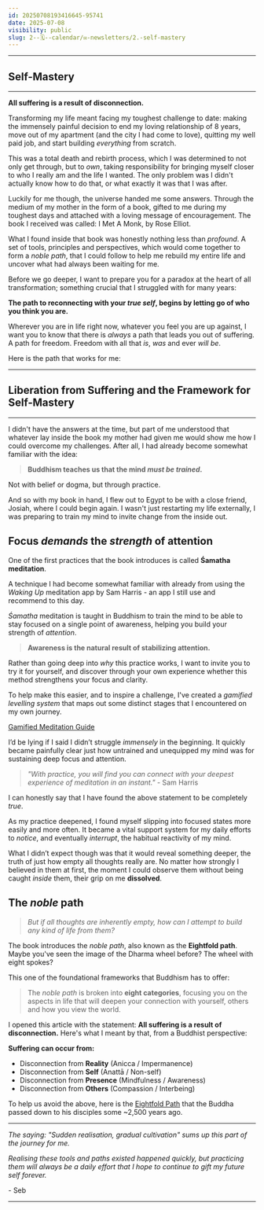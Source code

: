 ```yaml
---
id: 20250708193416645-95741
date: 2025-07-08
visibility: public
slug: 2--🗓️--calendar/✉️-newsletters/2.-self-mastery
---
```

---
## Self-Mastery

---

**All suffering is a result of disconnection.**

Transforming my life meant facing my toughest challenge to date: making the immensely painful decision to end my loving relationship of 8 years, move out of my apartment (and the city I had come to love), quitting my well paid job, and start building *everything* from scratch.

This was a total death and rebirth process, which I was determined to not only get through, but to *own*, taking responsibility for bringing myself closer to who I really am and the life I wanted. The only problem was I didn't actually know how to do that, or what exactly it was that I was after.

Luckily for me though, the universe handed me some answers. Through the medium of my mother in the form of a book, gifted to me during my toughest days and attached with a loving message of encouragement. The book I received was called: I Met A Monk, by Rose Elliot.

What I found inside that book was honestly nothing less than *profound*. A set of tools, principles and perspectives, which would come together to form a *noble path*, that I could follow to help me rebuild my entire life and uncover what had always been waiting for me.

Before we go deeper, I want to prepare you for a paradox at the heart of all transformation; something crucial that I struggled with for many years:

**The path to reconnecting with your *true self*, begins by letting go of who you think you are.**

Wherever you are in life right now, whatever you feel you are up against, I want you to know that there is *always* a path that leads you out of suffering. A path for freedom. Freedom with all that *is*, *was* and ever *will be*. 

Here is the path that works for me:

---
## Liberation from Suffering and the Framework for Self-Mastery

---

I didn't have the answers at the time, but part of me understood that whatever lay inside the book my mother had given me would show me how I could overcome my challenges. After all, I had already become somewhat familiar with the idea:

>**Buddhism teaches us that the mind *must be trained*.**

Not with belief or dogma, but through practice. 

And so with my book in hand, I flew out to Egypt to be with a close friend, Josiah, where I could begin again. I wasn't just restarting my life externally, I was preparing to train my mind to invite change from the inside out.

## **Focus *demands* the *strength* of attention**

One of the first practices that the book introduces is called **Śamatha meditation**. 

A technique I had become somewhat familiar with already from using the *Waking Up* meditation app by Sam Harris - an app I still use and recommend to this day.

*Śamatha* meditation is taught in Buddhism to train the mind to be able to stay focused on a single point of awareness, helping you build your strength of *attention*.

> **Awareness is the natural result of stabilizing attention.**

Rather than going deep into _why_ this practice works, I want to invite you to try it for yourself, and discover through your own experience whether this method strengthens your focus and clarity.

To help make this easier, and to inspire a challenge, I've created a *gamified levelling system* that maps out some distinct stages that I encountered on my own journey.

[Gamified Meditation Guide](/1--🌐--Atlas/Dots/Things/Gamified-Meditation-Guide)

I’d be lying if I said I didn’t struggle _immensely_ in the beginning. It quickly became painfully clear just how untrained and unequipped my mind was for sustaining deep focus and attention.

>*"With practice, you will find you can connect with your deepest experience of meditation in an instant."* - Sam Harris

I can honestly say that I have found the above statement to be completely *true*.

As my practice deepened, I found myself slipping into focused states more easily and more often. It became a vital support system for my daily efforts to *notice*, and eventually *interrupt*, the habitual reactivity of my mind.

What I didn’t expect though was that it would reveal something deeper, the truth of just how empty all thoughts really are. No matter how strongly I believed in them at first, the moment I could observe them without being caught *inside* them, their grip on me **dissolved**.

## The *noble* path

>*But if all thoughts are inherently empty, how can I attempt to build any kind of life from them?*

The book introduces the *noble path*, also known as the **Eightfold path**. Maybe you've seen the image of the Dharma wheel before? The wheel with eight spokes?

This one of the foundational frameworks that Buddhism has to offer:

>The *noble path* is broken into **eight categories**, focusing you on the aspects in life that will deepen your connection with yourself, others and how you view the world.

I opened this article with the statement: **All suffering is a result of disconnection.** Here's what I meant by that, from a Buddhist perspective:

**Suffering can occur from:**

- Disconnection from **Reality** (Anicca / Impermanence)
- Disconnection from **Self** (Anattā / Non-self)
- Disconnection from **Presence** (Mindfulness / Awareness)
- Disconnection from **Others** (Compassion / Interbeing)

To help us avoid the above, here is the [Eightfold Path](/1--🌐--Atlas/Dots/Concepts/Eightfold-Path) that the Buddha passed down to his disciples some ~2,500 years ago.

---

*The saying: "Sudden realisation, gradual cultivation" sums up this part of the journey for me.*

*Realising these tools and paths existed happened quickly, but practicing them will always be a daily effort that I hope to continue to gift my future self forever.*

 \- Seb

---